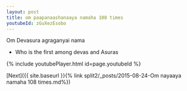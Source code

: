 ```yaml
---
layout: post
title: om paapanaashanaaya namaha 108 times
youtubeId: zGuXezEsobo
---
```

 
 
Om Devasura agraganyai nama 
 
 -  Who is the first among devas and Asuras 
 
  
 
  
 
 
 
 
 
 


{% include youtubePlayer.html id=page.youtubeId %}
 
[Next]({{ site.baseurl }}{% link  split2/_posts/2015-08-24-Om nayaaya namaha 108 times.md%})
 
